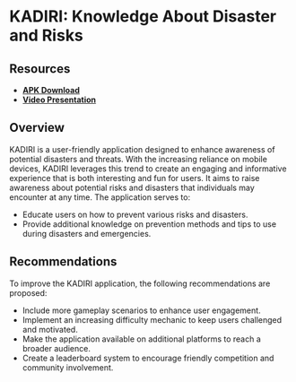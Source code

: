 # KADIRI: Knowledge About Disaster and Risks

## Resources

-   **[APK Download](https://drive.google.com/file/d/14FPs5mMRjsWIAGjNFxOU1FoAkmzKghV4/view?usp=drive_link)**
-   **[Video Presentation](https://drive.google.com/file/d/1Br-QWb4DbNAXD9bkkhFTBUk0sK9ApjLw/view?usp=drive_link)**

## Overview

KADIRI is a user-friendly application designed to enhance awareness of potential disasters and threats. With the increasing reliance on mobile devices, KADIRI leverages this trend to create an engaging and informative experience that is both interesting and fun for users. It aims to raise awareness about potential risks and disasters that individuals may encounter at any time. The application serves to:

-   Educate users on how to prevent various risks and disasters.
-   Provide additional knowledge on prevention methods and tips to use during disasters and emergencies.

## Recommendations

To improve the KADIRI application, the following recommendations are proposed:

-   Include more gameplay scenarios to enhance user engagement.
-   Implement an increasing difficulty mechanic to keep users challenged and motivated.
-   Make the application available on additional platforms to reach a broader audience.
-   Create a leaderboard system to encourage friendly competition and community involvement.
